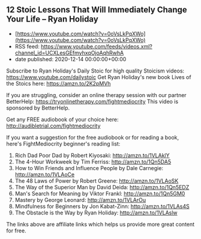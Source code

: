 ## 12 Stoic Lessons That Will Immediately Change Your Life – Ryan Holiday
 - [https://www.youtube.com/watch?v=0oVsLkPqXWo](https://www.youtube.com/watch?v=0oVsLkPqXWo)
 - RSS feed: https://www.youtube.com/feeds/videos.xml?channel_id=UCXLesGEfmyhxqOjoAqhRwhA
 - date published: 2020-12-14 00:00:00+00:00

Subscribe to Ryan Holiday's Daily Stoic for high quality Stoicism videos: https://www.youtube.com/dailystoic
Get Ryan Holiday's new book Lives of the Stoics here: https://amzn.to/2K2pMVh

If you are struggling, consider an online therapy session with our partner BetterHelp: https://tryonlinetherapy.com/fightmediocrity
This video is sponsored by BetterHelp.

Get any FREE audiobook of your choice here: http://audibletrial.com/fightmediocrity

If you want a suggestion for the free audiobook or for reading a book, here's FightMediocrity beginner's reading list:
1. Rich Dad Poor Dad by Robert Kiyosaki: http://amzn.to/1VLAklY
2. The 4-Hour Workweek by Tim Ferriss: http://amzn.to/1Qn5DA5
3. How to Win Friends and Influence People by Dale Carnegie: http://amzn.to/1VLAoCe
4. The 48 Laws of Power by Robert Greene: http://amzn.to/1VLAoSK
5. The Way of the Superior Man by David Deida: http://amzn.to/1Qn5EDZ
6. Man's Search for Meaning by Viktor Frankl: http://amzn.to/1Qn5GM0
7. Mastery by George Leonard: http://amzn.to/1VLArOu
8. Mindfulness for Beginners by Jon Kabat-Zinn: http://amzn.to/1VLAs4S
9. The Obstacle is the Way by Ryan Holiday: http://amzn.to/1VLAslw

The links above are affiliate links which helps us provide more great content for free.

